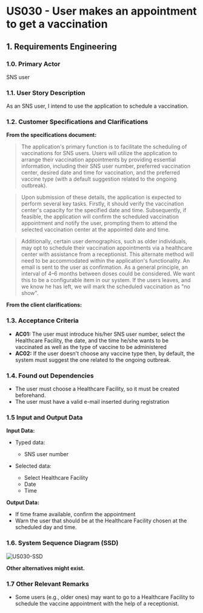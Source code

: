 # US030 - User makes an appointment to get a vaccination

## 1. Requirements Engineering

### 1.0. Primary Actor
SNS user

### 1.1. User Story Description

As an SNS user, I intend to use the application to schedule a vaccination.

### 1.2. Customer Specifications and Clarifications 

**From the specifications document:**

> The application's primary function is to facilitate the scheduling of vaccinations for SNS users. Users will utilize the application to arrange their vaccination appointments by providing essential information, including their SNS user number, preferred vaccination center, desired date and time for vaccination, and the preferred vaccine type (with a default suggestion related to the ongoing outbreak).

> Upon submission of these details, the application is expected to perform several key tasks. Firstly, it should verify the vaccination center's capacity for the specified date and time. Subsequently, if feasible, the application will confirm the scheduled vaccination appointment and notify the user, prompting them to attend the selected vaccination center at the appointed date and time.

> Additionally, certain user demographics, such as older individuals, may opt to schedule their vaccination appointments via a healthcare center with assistance from a receptionist. This alternate method will need to be accommodated within the application's functionality.
> An email is sent to the user as confirmation.
> As a general principle, an interval of 4–6 months between doses could be considered. We want this to be a configurable item in our system.
> If the users leaves, and we know he has left, we will mark the scheduled vaccination as "no show".


**From the client clarifications:**

> 

### 1.3. Acceptance Criteria

* **AC01:** The user must introduce his/her SNS user number, select the Healthcare Facility, the date, and the time he/she wants to be vaccinated as well as the type of vaccine to be administered
* **AC02:** If the user doesn't choose any vaccine type then, by default, the system must suggest the one related to the ongoing outbreak.


### 1.4. Found out Dependencies

* The user must choose a Healthcare Facility, so it must be created beforehand.
* The user must have a valid e-mail inserted during registration 

### 1.5 Input and Output Data

**Input Data:**

* Typed data:
	* SNS user number 
	
* Selected data:
	* Select Healthcare Facility
    * Date
    * Time

**Output Data:**

* If time frame available, confirm the appointment
* Warn the user that should be at the Healthcare Facility chosen at the scheduled day and time.

### 1.6. System Sequence Diagram (SSD)

![US030-SSD](C:\Users\Suzana\Desktop\DGS_Project\DGS_Project\pds-base\sns-base\doc\global\use-cases\uc030\requirements\png\us030-SSD-US030___User_makes_an_appointment_to_get_a_vaccination__SSD_.png)

**Other alternatives might exist.**

### 1.7 Other Relevant Remarks

* Some users (e.g., older ones) may want to go to a Healthcare Facility to schedule the vaccine appointment with the help of a receptionist.